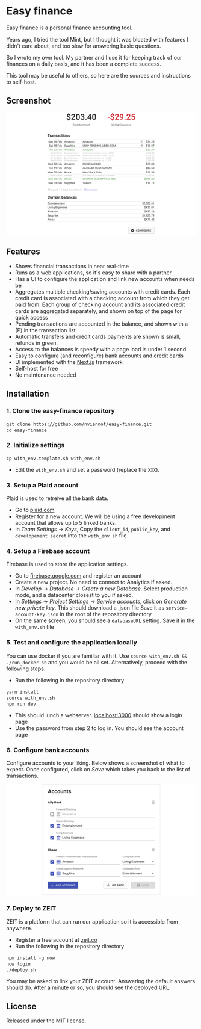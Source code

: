 # Easy finance

Easy finance is a personal finance accounting tool.

Years ago, I tried the tool Mint, but I thought it was bloated with features I
didn't care about, and too slow for answering basic questions.

So I wrote my own tool. My partner and I use it for keeping track of our
finances on a daily basis, and it has been a complete success.

This tool may be useful to others, so here are the sources and instructions to self-host.

## Screenshot

![screenshot](readme/screen1.png)

## Features

* Shows financial transactions in near real-time
* Runs as a web applications, so it's easy to share with a partner
* Has a UI to configure the application and link new accounts when needs be
* Aggregates multiple checking/saving accounts with credit cards. Each credit
  card is associated with a checking account from which they get paid from.
  Each group of checking account and its associated credit cards are
  aggregated separately, and shown on top of the page for quick access
* Pending transactions are accounted in the balance, and shown with a (P)
  in the transaction list
* Automatic transfers and credit cards payments are shown is small, refunds in
  green.
* Access to the balances is speedy with a page load is under 1 second
* Easy to configure (and reconfigure) bank accounts and credit cards
* UI implemented with the [Next.js](https://nextjs.org/) framework
* Self-host for free
* No maintenance needed

## Installation

### 1. Clone the easy-finance repository

```
git clone https://github.com/nviennot/easy-finance.git
cd easy-finance
```

### 2. Initialize settings

```
cp with_env.template.sh with_env.sh
```

* Edit the `with_env.sh` and set a password (replace the `XXX`).

### 3. Setup a Plaid account

Plaid is used to retreive all the bank data.

* Go to [plaid.com](https://plaid.com)
* Register for a new account. We will be using a free development account that
  allows up to 5 linked banks.
* In _Team Settings_ → _Keys_, Copy the `client_id`, `public_key`, and
`developement secret` into the `with_env.sh` file

### 4. Setup a Firebase account

Firebase is used to store the application settings.

* Go to [firebase.google.com](https://firebase.google.com/) and register an account
* Create a new project. No need to connect to Analytics if asked.
* In _Develop_ →  _Database_ → _Create a new Database_. Select production mode,
  and a datacenter closest to you if asked.
* In _Settings_ → _Project Settings_ → _Service accounts_,
  click on _Generate new private key_. This should download a .json file
  Save it as `service-account-key.json` in the root of the repository
  directory
* On the same screen, you should see a `databaseURL` setting. Save it
  in the `with_env.sh` file

### 5. Test and configure the application locally

You can use docker if you are familiar with it. Use `source with_env.sh &&
./run_docker.sh` and you would be all set. Alternatively, proceed with the
following steps.

* Run the following in the repository directory

```
yarn install
source with_env.sh
npm run dev
```

* This should lunch a webserver. [localhost:3000](http://localhost:3000/)
  should show a login page
* Use the password from step 2 to log in. You should see the account page

### 6. Configure bank accounts

Configure accounts to your liking. Below shows a screenshot of what to expect.
Once configured, click on _Save_ which takes you back to the list of transactions.

![screenshot](readme/screen2.png)

### 7. Deploy to ZEIT

ZEIT is a platform that can run our application so it is accessible from
anywhere.

* Register a free account at [zeit.co](https://zeit.co/)
* Run the following in the repository directory

```
npm install -g now
now login
./deploy.sh
```

You may be asked to link your ZEIT account. Answering the default answers should
do. After a minute or so, you should see the deployed URL.

## License

Released under the MIT license.
